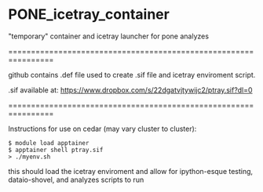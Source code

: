 # PONE_icetray_container
"temporary" container and icetray launcher for pone analyzes

================================================================

github contains .def file used to create .sif file and icetray enviroment script.

.sif available at: https://www.dropbox.com/s/22dgatvjtywijc2/ptray.sif?dl=0

================================================================

Instructions for use on cedar (may vary cluster to cluster):
```
$ module load apptainer
$ apptainer shell ptray.sif
> ./myenv.sh
```
this should load the icetray enviroment and allow for ipython-esque testing, dataio-shovel, and analyzes scripts to run

